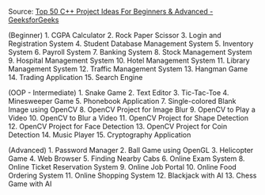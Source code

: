 Source: [Top 50 C++ Project Ideas For Beginners & Advanced - GeeksforGeeks](https://www.geeksforgeeks.org/top-50-cpp-project-ideas-for-beginners-advanced/)

(Beginner)
	1. CGPA Calculator
	2. Rock Paper Scissor
	3. Login and Registration System
	4. Student Database Management System
	5. Inventory System
	6. Payroll System
	7. Banking System
	8. Stock Management System
	9. Hospital Management System
	10. Hotel Management System
	11. Library Management System
	12. Traffic Management System
	13. Hangman Game
	14. Trading Application
	15. Search Engine


(OOP - Intermediate)
	1. Snake Game
	2. Text Editor
	3. Tic-Tac-Toe
	4. Minesweeper Game
	5. Phonebook Application
	7. Single-colored Blank Image using OpenCV
	8. OpenCV Project for Image Blur
	9. OpenCV to Play a Video
	10. OpenCV to Blur a Video
	11. OpenCV Project for Shape Detection
	12. OpenCV Project for Face Detection
	13. OpenCV Project for Coin Detection
	14. Music Player
	15. Cryptography Application

(Advanced)
	1. Password Manager
	2. Ball Game using OpenGL
	3. Helicopter Game
	4. Web Browser
	5. Finding Nearby Cabs
	6. Online Exam System
	8. Online Ticket Reservation System
	9. Online Job Portal
	10. Online Food Ordering System
	11. Online Shopping System
	12. Blackjack with AI
	13. Chess Game with AI
 